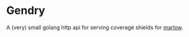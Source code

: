 # Gendry

A (very) small golang http api for serving coverage shields for [marlow].

[marlow]: https://github.com/dadleyy/marlow
